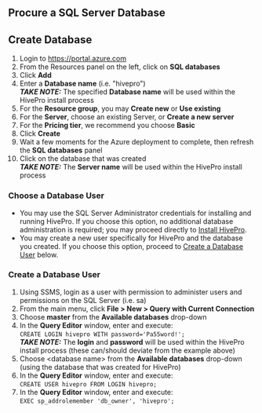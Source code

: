 ## Procure a SQL Server Database

## Create Database
1. Login to https://portal.azure.com
1. From the Resources panel on the left, click on **SQL databases**
1. Click **Add**
1. Enter a **Database name** (i.e. "hivepro")
<br>**_TAKE NOTE:_** The specified **Database name** will be used within the HivePro install process
1. For the **Resource group**, you may **Create new** or **Use existing**
1. For the **Server**, choose an existing Server, or **Create a new server**
1. For the **Pricing tier**, we recommend you choose **Basic**
1. Click **Create**
1. Wait a few moments for the Azure deployment to complete, then refresh the **SQL databases** panel
1. Click on the database that was created
<br>**_TAKE NOTE:_** The **Server name** will be used within the HivePro install process

### Choose a Database User
- You may use the SQL Server Administrator credentials for installing and running HivePro.  If you choose this option, no additional database administration is required; you may proceed directly to [Install HivePro](Install.md).
- You may create a new user specifically for HivePro and the database you created.  If you choose this option, proceed to [Create a Database User](Procure-a-SQL-Server-Database.md#Create-a-Database-User) below.

### Create a Database User
1. Using SSMS, login as a user with permission to administer users and permissions on the SQL Server (i.e. sa)
1. From the main menu, click **File \> New \> Query with Current Connection**
1. Choose **master** from the **Available databases** drop-down
1. In the **Query Editor** window, enter and execute:
<br>`CREATE LOGIN hivepro WITH password='Pa55word!';`
<br>**_TAKE NOTE:_** The **login** and **password** will be used within the HivePro install process (these can/should deviate from the example above)
1. Choose \<database name\> from the **Available databases** drop-down (using the database that was created for HivePro)
1. In the **Query Editor** window, enter and execute:
<br>`CREATE USER hivepro FROM LOGIN hivepro;`
1. In the **Query Editor** window, enter and execute:
<br>`EXEC sp_addrolemember 'db_owner', 'hivepro';`
